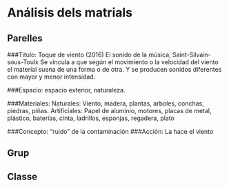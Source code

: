 # Análisis dels matrials
## Parelles

###Titulo: Toque de viento (2016) El sonido de la música, Saint-Silvain-sous-Toulx
Se vincula a que según el movimiento o la velocidad del viento el material suena de una forma o de otra. Y se producen sonidos diferentes con mayor y menor intensidad.

###Espacio: espacio exterior, naturaleza.

###Materiales:
Naturales: Viento, madera, plantas, arboles, conchas, piedras, piñas.
Artificiales: Papel de aluminio, motores, placas de metal, plástico, baterías, cinta, ladrillos, esponjas, regadera, plato

###Concepto: “ruido” de la contaminación 
###Acción: La hace el viento

## Grup

## Classe
